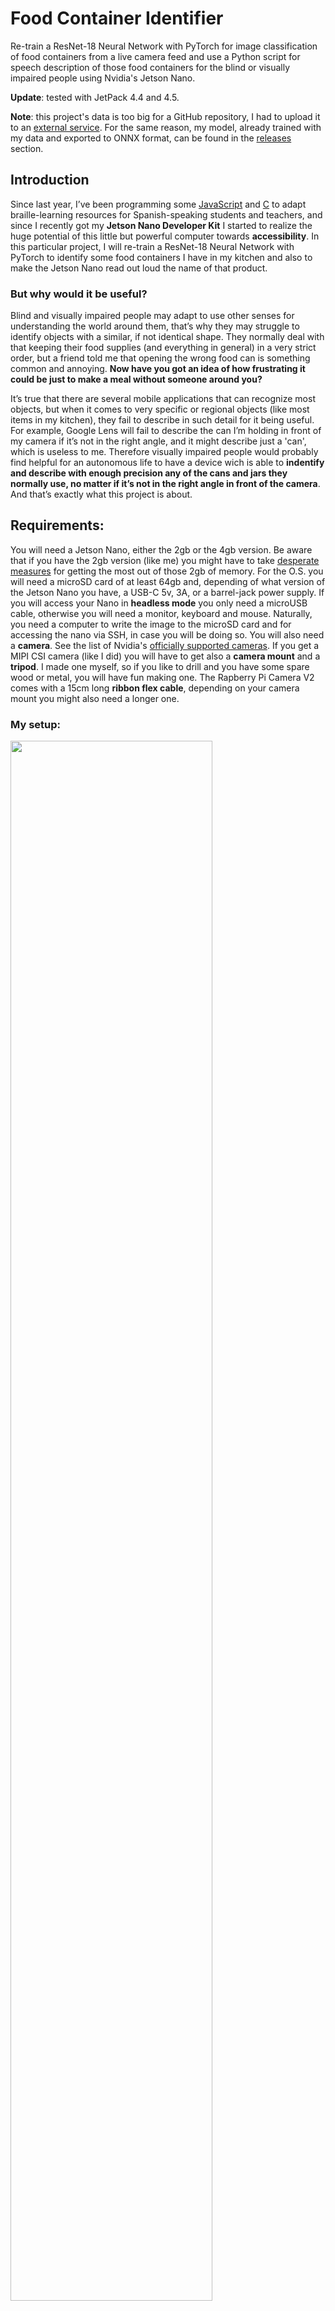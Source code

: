 # Food Container Identifier
Re-train a ResNet-18 Neural Network with PyTorch for image classification of food containers from a live camera feed and use a Python script for speech description of those food containers for the blind or visually impaired people using Nvidia's Jetson Nano.

**Update**: tested with JetPack 4.4 and 4.5.

**Note**: this project's data is too big for a GitHub repository, I had to upload it to an [external service](https://1drv.ms/u/s!AuyJyRlIYCmGhHePwGWAZX43FWU1?e=wNfQ3i). For the same reason, my model, already trained with my data and exported to ONNX format, can be found in the [releases](https://github.com/oliver-almaraz/food_container_identifier/releases/tag/v1) section.

## Introduction
Since last year, I’ve been programming some [JavaScript](https://github.com/oliver-almaraz/BrailleTermWeb) and [C](https://github.com/oliver-almaraz/Parkins) to adapt braille-learning resources for Spanish-speaking students and teachers, and since I recently got my **Jetson Nano Developer Kit** I started to realize the huge potential of this little but powerful computer towards **accessibility**.
In this particular project, I will re-train a ResNet-18 Neural Network with PyTorch to identify some food containers I have in my kitchen and also to make the Jetson Nano read out loud the name of that product.

### But why would it be useful?
Blind and visually impaired people may adapt to use other senses for understanding the world around them, that’s why they may struggle to identify objects with a similar, if not identical shape. They normally deal with that keeping their food supplies (and everything in general) in a very strict order, but a friend told me that opening the wrong food can is something common and annoying. **Now have you got an idea of how frustrating it could be just to make a meal without someone around you?**

It’s true that there are several mobile applications that can recognize most objects, but when it comes to very specific or regional objects (like most items in my kitchen), they fail to describe in such detail for it being useful. For example, Google Lens will fail to describe the can I’m holding in front of my camera if it’s not in the right angle, and it might describe just a 'can', which is useless to me. Therefore visually impaired people would probably find helpful for an autonomous life to have a device wich is able to **indentify and describe with enough precision any of the cans and jars they normally use, no matter if it’s not in the right angle in front of the camera**. And that’s exactly what this project is about.

## Requirements:
You will need a Jetson Nano, either the 2gb or the 4gb version. Be aware that if you have the 2gb version (like me) you might have to take [desperate measures](https://github.com/oliver-almaraz/food_container_identifier/blob/main/README.md#desperate-measures) for getting the most out of those 2gb of memory.
For the O.S. you will need a microSD card of at least 64gb and, depending of what version of the Jetson Nano you have, a USB-C 5v, 3A, or a barrel-jack power supply. If you will access your Nano in **headless mode** you only need a microUSB cable, otherwise you will need a monitor, keyboard and mouse. Naturally, you need a computer to write the image to the microSD card and for accessing the nano via SSH, in case you will be doing so.
You will also need a **camera**. See the list of Nvidia's [officially supported cameras](https://developer.nvidia.com/embedded/jetson-partner-supported-cameras). If you get a MIPI CSI camera (like I did) you will have to get also a **camera mount** and a **tripod**. I made one myself, so if you like to drill and you have some spare wood or metal, you will have fun making one. The Rapberry Pi Camera V2 comes with a 15cm long **ribbon flex cable**, depending on your camera mount you might also need a longer one.

### My setup:

<img src="https://user-images.githubusercontent.com/69062188/105522755-3e534000-5ca3-11eb-8dce-3b0b8a7707fa.jpg" width="80%"></img> 


I'm using a Jetson Nano 2gb Developer Kit running from an SSD (thanks to [JetsonHacksNano](https://github.com/JetsonHacksNano/rootOnUSB)!), a Raspberry Pi Camera V2.1, a camera mount I made myself and a generic tripod. I also got a GeekPi 40mm, 5v, 4 pin PWM cooling fan (it's not necessary but it helped me sleep fearlessly while leaving my Jetson Nano train a model overnight). And... yes, that's a carboard box, my Jetson's case is still on its way from China.

That's it for the hardware. Now, we will be doing almost everything from the comand-line-interface (terminal), which could intimidate non-Linux users. Be not afraid, if you don't have a Linux background but you're good at following instructions you will be fine. Contact me if there's something I can make easier to follow.
We will edit a simple Python script, but even if you are not a programmer, you will be able to follow what's going on by just reading the comments in the script. Nevertheless, I encourage you to learn a bit of Python so that you can adapt this project to your own purposes.

## First steps
For this project, you will have to follow Nvidia tutorials and documentation for [**setting up your Jetson Nano**](https://developer.nvidia.com/embedded/learn/get-started-jetson-nano-2gb-devkit) and for [**configuring the software for training neural networks with Nvdia TensorRT optimized for the Jetson platform**](https://github.com/dusty-nv/jetson-inference).
Nvidia documentation is clear enough, therefore I won’t explain in detail those first steps. Instead, I will focus on **training an image classification model with our own collected data** (that is food containers in our kitchen), and on **using a Python library for making the Jetson Nano read out loud its guess**.

*Hint: I suggest you [**build the project from source**](https://github.com/dusty-nv/jetson-inference/blob/master/docs/building-repo-2.md) instead of running the Docker container, while memory management is sometimes unpredictable using containers.*

## Collecting our data
(This covers just the very basic procedure. For the complete documentation, visit the original [**jetson-inference repository**](https://github.com/dusty-nv/jetson-inference/blob/master/docs/pytorch-collect.md)).

Select some items in your kitchen (I chose around 30), then create a new directory in `jetson-inference/python/training/classification/data` and create a new text file there named *labels.txt* with a list of your selected objects, **they must be in alphabetical order and there must be only one item (label) per line**. (You can consult my own [*labels.txt*](https://github.com/oliver-almaraz/food_container_identifier/blob/main/labels.txt) file).
Then open the camera-capture tool, select the path of your data directory and *labels.txt*, and start capturing pictures in different angles and positions, changing the background occasionally.

```
$ camera-capture csi://0       # using default MIPI CSI camera
$ camera-capture /dev/video0   # using V4L2 camera /dev/video0
```
I captured about 100 photos for the **training**, 20 for **validation**, and just a few for **testing**, because I wanted to test the model from live camera feed.

## Re-training the model
Now that we have collected enough data, lets **re-train a pre-trained ResNet-18 model** using [**Pytorch**](https://pytorch.org/).
ResNet-18 is a [**convolutional neural network**](https://en.wikipedia.org/wiki/Convolutional_neural_network) with 18 layers. It has already been trained for image classification, so that we only have to train it with our custom data and labels:
```
$ cd jetson-inference/python/training/classification
$ python3 train.py --model-dir=models/<YOUR-MODEL> data/<YOUR-DATASET>
```
*Hint: **models/** and **data/** are relative paths, you can change them for absolute paths if you located your data elsewere.*

The training script ran a total of 35 epochs by default, and lasted for about 2 hours. For my model it was not enough, and I had to re-re-train the model for a total of **100 epochs**, leaving it work overnight. You can resume the training where the script left it with something like:
```
$ python3 train.py --model-dir=models/<YOUR-MODEL> data/<YOUR-DATASET> --resume /home/$USER/jetson-inference/python/training/classification/models/checkpoint.pth.tar --start-epoch 35 --epochs 100
```
*Hint: run `python3 train.py --help` for a list of arguments and options.*

### Desperate measures
Training a model is a memory-hungry process that lasts several hours. If you're using the Jetson Nano 2gb like me, you might need to follow these next steps to prevent your process from being killed by Linux' memory management:
  1. Access you Jetson Nano from an SSH session and stop the graphical session for freeing about 300mb of memory with:
  
  ```
  $ sudo systemctl stop lightdm
  ```
 
  2. If you already have a SWAP file of at least 4gb, increase it's usage to the maximum (keep in mind that if you regularly abuse the SWAP usage it will shorten your microSD card's life):
  
  ```
  $ sudo sysctl vm.swappiness=100
  ```
  
  3. As suggested in the jetson-inference repository:
  
    to save memory, you can also reduce the --batch-size (default 8) and --workers (default 2)
    
Remember that these are **desperate measures** to follow in case your training-process gets killed.

## Export your model to ONNX format and test it
Once your model's training ended, it's time to test the results to see if they are precise enough. But before testing our PyTorch model with **imagenet**, we need to export it to **O**pen **N**eural **N**etwork **E**xchange format:
```
$ python3 onnx_export.py --model-dir=models/<YOUR-MODEL>
```
### Now let's test it!
```
$ imagenet.py --model=models/<YOUR-MODEL>/resnet18.onnx --input_blob=input_0 --output_blob=output_0 --labels=data/<YOUR-DATASET>/labels.txt csi://0
```
Once you are satisfied with your model's accuracy, proceed to the next step. (If you wish, you can also try [my own model](https://github.com/oliver-almaraz/food_container_identifier/releases/tag/v1) already trained and exported to ONNX format).

## Speech description using Python library pyttsx33
### Installing dependencies
Install a **speech synthesizer** supported by [**pyttsx3**](https://pypi.org/project/pyttsx3/):
```
$ sudo apt install espeak
```
Then verify you have the **P**ackage **I**nstaller for **P**ython 3:
```
$ sudo apt install python3-pip
```
And, finally, the Python library for text-to-speech conversion:
```
$ sudo -H pip3 install pyttsx3
```
*Hint: if you are a Python developer I recommend you install this Python library in a virtual environment.*

### Customizing 'imagenet.py'

This repository contains a [modified script](https://github.com/oliver-almaraz/food_container_identifier/blob/main/food_container_identifier.py) of the original [imagenet.py](https://github.com/dusty-nv/jetson-inference/blob/master/python/examples/imagenet.py) example.
For adding the speech description feature to our *imagenet.py* script, we need to import, initialize and configure the **pyttsx3** Python3 library (lines 40 - 51):

```python
# Import text-to-speech Python library
import pyttsx3

# Initialize the pyttsx3 engine
engine = pyttsx3.init()

# Set speech rate (higer = faster)
# engine.setProperty('rate', 100)

# OPTIONAL Set voice
# voices = engine.getProperty('voices')
# engine.setProperty('voice', voices[1].id)
```

After capturing and getting the class of the image from the camera, we **pass the objet's class to the voice synth engine** and wait for it to end speaking (lines 131 - 132):
```python
		engine.say(class_desc)
		engine.runAndWait()
```

Since **we won't need the visual feedback** and we are low on system resources, I opted to comment out the code related to it (lines 83 - 84):

```python
# output = jetson.utils.videoOutput(opt.output_URI, argv=sys.argv+is_headless)
# font = jetson.utils.cudaFont()
```

And also lines 114 to 124:

```python
  # overlay the result on the image	
  # font.OverlayText(img, img.width, img.height, "{:05.2f}% {:s}".format(confidence * 100, class_desc), 5, 5, font.White, font.Gray40)

  # render the image
  # output.Render(img)

  # update the title bar
  # output.SetStatus("{:s} |   Network {:.0f} FPS".format(net.GetNetworkName(), net.GetNetworkFPS()))

  # print out performance info
  # net.PrintProfilerTimes()
```
Because we want our final program to be **accessible and easy to use**, let's add audible instructions for exiting the program with a **KeyboardInterrupt** (lines 91 - 93):

```python
engine.setProperty('rate', 200)
engine.say("Welcome, for exiting this program please keep pressing for two seconds the keyboard keys 'control' and 'c'")
engine.setProperty('rate', 100)
```

The script is simple and generic enough for being useful as **a starting point for a lot of accessibility projects**.
Please take a look at the [Python script](https://github.com/oliver-almaraz/food_container_identifier/blob/main/food_container_identifier.py) even if you are not a programmer, and try to understand what's going on.


## That's it!
Test your model with our new script, passing the exact same arguments you would pass to *imagenet.py*:

```
$ python3 /home/$USER/jetson-inference/python/examples/food_container_identifier.py --model=/home/$USER/jetson-inference/python/training/classification/models/food_container_identifier/resnet18.onnx --input_blob=input_0 --output_blob=output_0 --labels=/home/$USER/jetson-inference/python/training/classification/data/food_container_identifier/labels.txt csi://0
```

Finally, if someone is going to run our program often, it would be nice to make an **alias** for our long command. Run in a terminal:

```shell
$ echo "alias food_container_identifier='THE LONG COMMAND' #This is a comment to remember what this alias does." >> ~/.bashrc
$ source ~/.bashrc
```

Now every time we run *food_container_identifier* (or any name you wrote instead) from a terminal it will be automatically replaced by the long command we wrote inside **''** and executed. I recommend you use absolute paths in this case, as I did.

**Keyboard bindings are important to have in mind when developing accessiible programs**, you might also want to set one for opening a terminal (normally, it defaults to **Ctrl + Alt + t**).

## About audio output
The Jetson Nano does not have a 3.5mm audio jack nor a Bluetooth module, therefore we will have to use non-conventional audio outputs. If you have an HDMI monitor you can use its speakers. Because I only have a VGA monitor, I needed an HDMI to VGA converter, which connects to the Jetson Nano through the HDMI port and has two outputs: a VGA interface and a 3.5mm audio jack, to which you can connect a speaker or headphones.
You can also get a cheap external sound card, which connects to a Jetson's USB port and has a 3.5mm audio jack (image below).

<img src="https://user-images.githubusercontent.com/69062188/105522763-40b59a00-5ca3-11eb-8520-ea1088ce004b.jpg" width="40%"></img> 

No matter which audio output device you use, go to the **mixer** (right click the speaker's icon on the bottom-right corner and then *launch Mixer*, or run `pavucontrol` from the terminal) and select the right output device for **ALSA plug-in [aplay]** under the *Playback* tab **while our program is running** (only the currently playing programs are shown in the mixer).
